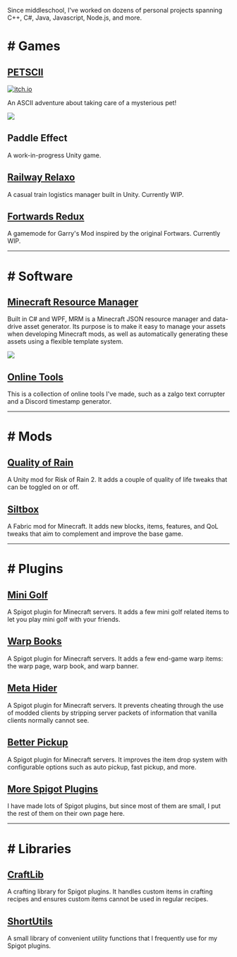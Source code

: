 Since middleschool, I've worked on dozens of personal projects spanning C++, C#, Java, Javascript, Node.js, and more.

# # Games
## [PETSCII](https://github.com/Chailotl/petscii)
[![itch.io](https://img.shields.io/badge/play-itch.io-red)](https://chailotl.itch.io/petscii)

An ASCII adventure about taking care of a mysterious pet!

![](https://i.imgur.com/WSpAJFe.png)

## Paddle Effect
A work-in-progress Unity game.

## [Railway Relaxo](https://github.com/Chailotl/railway-relaxo)
A casual train logistics manager built in Unity. Currently WIP.

## [Fortwards Redux](https://github.com/Chailotl/fortwars-redux)
A gamemode for Garry's Mod inspired by the original Fortwars. Currently WIP.

---

# # Software
## [Minecraft Resource Manager](https://github.com/Chailotl/minecraft-resource-manager)
Built in C# and WPF, MRM is a Minecraft JSON resource manager and data-drive asset generator. Its purpose is to make it easy to manage your assets when developing Minecraft mods, as well as automatically generating these assets using a flexible template system.

![](https://i.imgur.com/zEuhoFs.png)

## [Online Tools](https://chailotl.github.io/tools)
This is a collection of online tools I've made, such as a zalgo text corrupter and a Discord timestamp generator.

---

# # Mods
## [Quality of Rain](https://github.com/Chailotl/quality-of-rain)
A Unity mod for Risk of Rain 2. It adds a couple of quality of life tweaks that can be toggled on or off.

## [Siltbox](https://github.com/Chailotl/siltbox/wiki)
A Fabric mod for Minecraft. It adds new blocks, items, features, and QoL tweaks that aim to complement and improve the base game.

---

# # Plugins
## [Mini Golf](https://github.com/Chailotl/mini-golf)
A Spigot plugin for Minecraft servers. It adds a few mini golf related items to let you play mini golf with your friends.

## [Warp Books](https://github.com/Chailotl/warp-books)
A Spigot plugin for Minecraft servers. It adds a few end-game warp items: the warp page, warp book, and warp banner.

## [Meta Hider](https://github.com/Chailotl/meta-hider)
A Spigot plugin for Minecraft servers. It prevents cheating through the use of modded clients by stripping server packets of information that vanilla clients normally cannot see.

## [Better Pickup](https://github.com/Chailotl/better-pickup)
A Spigot plugin for Minecraft servers. It improves the item drop system with configurable options such as auto pickup, fast pickup, and more.

## [More Spigot Plugins](https://chailotl.github.io/spigot)
I have made lots of Spigot plugins, but since most of them are small, I put the rest of them on their own page here.

---

# # Libraries
## [CraftLib](https://github.com/Chailotl/craft-lib)
A crafting library for Spigot plugins. It handles custom items in crafting recipes and ensures custom items cannot be used in regular recipes.

## [ShortUtils](https://github.com/Chailotl/short-utils)
A small library of convenient utility functions that I frequently use for my Spigot plugins.
